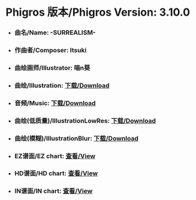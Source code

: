 
# Phigros 版本/Phigros Version:  3.10.0

- ### __曲名/Name:  -SURREALISM-__

- ### __作曲者/Composer:  Itsuki__

- ### __曲绘画师/Illustrator:  喵n葵__

- ### __曲绘/Illustration:  [下载/Download](https://github.com/Po6647A/PAR/releases/download/3.10.0/1099.png)__

- ### __音频/Music:  [下载/Download](https://github.com/Po6647A/PAR/releases/download/3.10.0/1751.ogg)__

- ### __曲绘(低质量)/IllustrationLowRes:  [下载/Download](https://github.com/Po6647A/PAR/releases/download/3.10.0/1591.png)__

- ### __曲绘(模糊)/IllustrationBlur:  [下载/Download](https://github.com/Po6647A/PAR/releases/download/3.10.0/1345.png)__


- ### __EZ谱面/EZ chart:  [查看/View](./EZ.json/index.html)__

- ### __HD谱面/HD chart:  [查看/View](./HD.json/index.html)__

- ### __IN谱面/IN chart:  [查看/View](./IN.json/index.html)__
